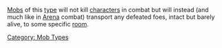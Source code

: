 [Mobs](:Category:_Mobs "wikilink") of this
[type](:Category:_Mob_Types "wikilink") will not kill
[characters](:Category:_Characters "wikilink") in combat but will
instead (and much like in [Arena](:Category:_Avatar_Arena "wikilink")
combat) transport any defeated foes, intact but barely alive, to some
specific [room](Jail_Rooms "wikilink").

[Category: Mob Types](Category:_Mob_Types "wikilink")
